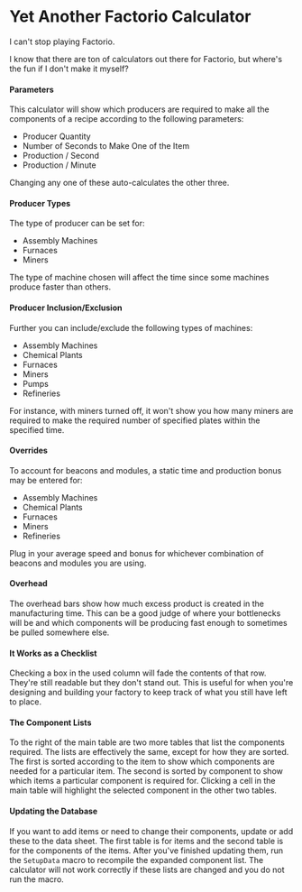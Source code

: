 # Yet Another Factorio Calculator

I can't stop playing Factorio.

I know that there are ton of calculators out there for Factorio, but where's the fun if I don't make it myself?

#### Parameters
This calculator will show which producers are required to make all the components of a recipe according to the following parameters:
- Producer Quantity
- Number of Seconds to Make One of the Item
- Production / Second
- Production / Minute

Changing any one of these auto-calculates the other three.

#### Producer Types
The type of producer can be set for:
- Assembly Machines
- Furnaces
- Miners

The type of machine chosen will affect the time since some machines produce faster than others.

#### Producer Inclusion/Exclusion
Further you can include/exclude the following types of machines:
- Assembly Machines
- Chemical Plants
- Furnaces
- Miners
- Pumps
- Refineries

For instance, with miners turned off, it won't show you how many miners are required to make the required number of specified plates within the specified time.

#### Overrides
To account for beacons and modules, a static time and production bonus may be entered for:
- Assembly Machines
- Chemical Plants
- Furnaces
- Miners
- Refineries

Plug in your average speed and bonus for whichever combination of beacons and modules you are using.

#### Overhead
The overhead bars show how much excess product is created in the manufacturing time. This can be a good judge of where your bottlenecks will be and which components will be producing fast enough to sometimes be pulled somewhere else.

#### It Works as a Checklist
Checking a box in the used column will fade the contents of that row. They're still readable but they don't stand out. This is useful for when you're designing and building your factory to keep track of what you still have left to place.

#### The Component Lists
To the right of the main table are two more tables that list the components required. The lists are effectively the same, except for how they are sorted. The first is sorted according to the item to show which components are needed for a particular item. The second is sorted by component to show which items a particular component is required for.
Clicking a cell in the main table will highlight the selected component in the other two tables.

#### Updating the Database
If you want to add items or need to change their components, update or add these to the data sheet. The first table is for items and the second table is for the components of the items.
After you've finished updating them, run the `SetupData` macro to recompile the expanded component list. The calculator will not work correctly if these lists are changed and you do not run the macro.
